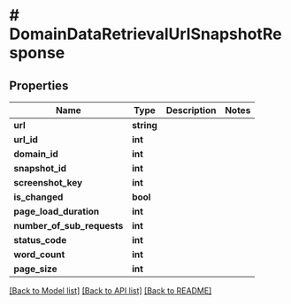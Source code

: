 # # DomainDataRetrievalUrlSnapshotResponse

## Properties

Name | Type | Description | Notes
------------ | ------------- | ------------- | -------------
**url** | **string** |  |
**url_id** | **int** |  |
**domain_id** | **int** |  |
**snapshot_id** | **int** |  |
**screenshot_key** | **int** |  |
**is_changed** | **bool** |  |
**page_load_duration** | **int** |  |
**number_of_sub_requests** | **int** |  |
**status_code** | **int** |  |
**word_count** | **int** |  |
**page_size** | **int** |  |

[[Back to Model list]](../../README.md#models) [[Back to API list]](../../README.md#endpoints) [[Back to README]](../../README.md)
